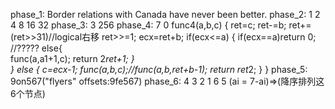 phase_1: 
Border relations with Canada have never been better.
phase_2:
1 2 4 8 16 32
phase_3:
3 256
phase_4:
7 0
func4(a,b,c)
{
	ret=c;
	ret-=b;
	ret+=(ret>>31)//logical右移
	ret>>=1;
	ecx=ret+b;
	if(ecx<=a)
	{
		if(ecx==a)return 0;	//?????
		else{	
			func(a,a1+1,c);
			return 2*ret+1;
		}				
	}
	else
	{
		c=ecx-1;
		func(a,b,c);//func(a,b,ret+b-1);
		return ret*2;
	}
}
phase_5:
9on567("flyers" offsets:9fe567)
phase_6:
4 3 2 1 6 5  (ai = 7-ai)=>(降序排列这6个节点)
